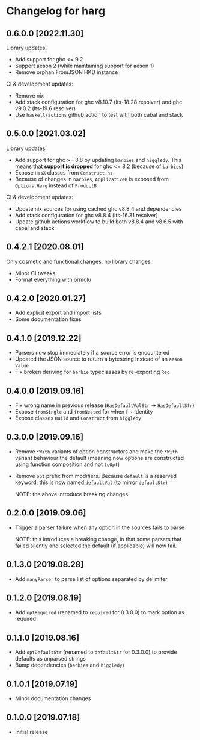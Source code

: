 # Changelog for harg

## 0.6.0.0 [2022.11.30]

Library updates:

- Add support for ghc <= 9.2
- Support aeson 2 (while maintaining support for aeson 1)
- Remove orphan FromJSON HKD instance

CI & development updates:

- Remove nix
- Add stack configuration for ghc v8.10.7 (lts-18.28 resolver) and ghc v9.0.2
  (lts-19.6 resolver)
- Use `haskell/actions` github action to test with both cabal and stack

## 0.5.0.0 [2021.03.02]

Library updates:

- Add support for ghc >= 8.8 by updating `barbies` and `higgledy`. This means
  that **support is dropped** for ghc <= 8.2 (because of `barbies`)
- Expose `HasX` classes from `Construct.hs`
- Because of changes in `barbies`, `ApplicativeB` is exposed from `Options.Harg`
  instead of `ProductB`

CI & development updates:

- Update nix sources for using cached ghc v8.8.4 and dependencies
- Add stack configuration for ghc v8.8.4 (lts-16.31 resolver)
- Update github actions workflow to build both v8.8.4 and v8.6.5 with cabal and
  stack

## 0.4.2.1 [2020.08.01]

Only cosmetic and functional changes, no library changes:

- Minor CI tweaks
- Format everything with ormolu

## 0.4.2.0 [2020.01.27]

- Add explicit export and import lists
- Some documentation fixes

## 0.4.1.0 [2019.12.22]

- Parsers now stop immediately if a source error is encountered
- Updated the JSON source to return a bytestring instead of an `aeson` `Value`
- Fix broken deriving for `barbie` typeclasses by re-exporting `Rec`

## 0.4.0.0 [2019.09.16]

- Fix wrong name in previous release (`HasDefaultValStr` -> `HasDefaultStr`)
- Expose `fromSingle` and `fromNested` for when f ~ Identity
- Expose classes `Build` and `Construct` from `higgledy`

## 0.3.0.0 [2019.09.16]

- Remove `*With` variants of option constructors and make the `*With` variant
  behaviour the default (meaning now options are constructed using function
  composition and not `toOpt`)
- Remove `opt` prefix from modifiers. Because `default` is a reserved keyword,
  this is now named `defaultVal` (to mirror `defaultStr`)

  NOTE: the above introduce breaking changes

## 0.2.0.0 [2019.09.06]

- Trigger a parser failure when any option in the sources fails to parse

  NOTE: this introduces a breaking change, in that some parsers that failed
        silently and selected the default (if applicable) will now fail.

## 0.1.3.0 [2019.08.28]

- Add `manyParser` to parse list of options separated by delimiter

## 0.1.2.0 [2019.08.19]

- Add `optRequired` (renamed to `required` for 0.3.0.0) to mark option as
  required

## 0.1.1.0 [2019.08.16]

- Add `optDefaultStr` (renamed to `defaultStr` for 0.3.0.0) to provide defaults
  as unparsed strings
- Bump dependencies (`barbies` and `higgledy`)

## 0.1.0.1 [2019.07.19]

- Minor documentation changes

## 0.1.0.0 [2019.07.18]

- Initial release
